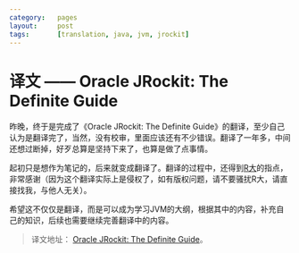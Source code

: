 ```yaml
---
category:   pages
layout:     post
tags:       [translation, java, jvm, jrockit]
---
```



译文 —— Oracle JRockit: The Definite Guide
====================


昨晚，终于是完成了《Oracle JRockit: The Definite Guide》的翻译，至少自己认为是翻译完了，当然，没有校审，里面应该还有不少错误。翻译了一年多，中间还想过断掉，好歹总算是坚持下来了，也算是做了点事情。

起初只是想作为笔记的，后来就变成翻译了。翻译的过程中，还得到[R大][2]的指点，非常感谢（因为这个翻译实际上是侵权了，如有版权问题，请不要骚扰R大，请直接找我，与他人无关）。

希望这不仅仅是翻译，而是可以成为学习JVM的大纲，根据其中的内容，补充自己的知识，后续也需要继续完善翻译中的内容。

>译文地址： [Oracle JRockit: The Definite Guide][1]。







[1]:    https://github.com/caoxudong/oracle_jrockit_the_definitive_guide    "translation_oracle_jrockit_the_definite_guide"
[2]:    http://rednaxelafx.iteye.com/                                       "RednaxelaFX"